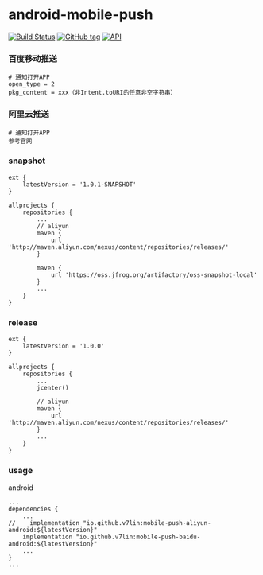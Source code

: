 # android-mobile-push

[![Build Status](https://cloud.drone.io/api/badges/v7lin/android-mobile-push/status.svg)](https://cloud.drone.io/v7lin/android-mobile-push)
[![GitHub tag](https://img.shields.io/github/tag/v7lin/android-mobile-push.svg)](https://github.com/v7lin/android-mobile-push/releases)
[![API](https://img.shields.io/badge/API-14%2B-brightgreen.svg?style=flat)](https://android-arsenal.com/api?level=14)

### 百度移动推送
````
# 通知打开APP
open_type = 2
pkg_content = xxx（非Intent.toURI的任意非空字符串）
````

### 阿里云推送
````
# 通知打开APP
参考官网
````

### snapshot

````
ext {
    latestVersion = '1.0.1-SNAPSHOT'
}

allprojects {
    repositories {
        ...
        // aliyun
        maven {
            url 'http://maven.aliyun.com/nexus/content/repositories/releases/'
        }

        maven {
            url 'https://oss.jfrog.org/artifactory/oss-snapshot-local'
        }
        ...
    }
}
````

### release

````
ext {
    latestVersion = '1.0.0'
}

allprojects {
    repositories {
        ...
        jcenter()

        // aliyun
        maven {
            url 'http://maven.aliyun.com/nexus/content/repositories/releases/'
        }
        ...
    }
}
````

### usage

android
````
...
dependencies {
    ...
//    implementation "io.github.v7lin:mobile-push-aliyun-android:${latestVersion}"
    implementation "io.github.v7lin:mobile-push-baidu-android:${latestVersion}"
    ...
}
...
````
